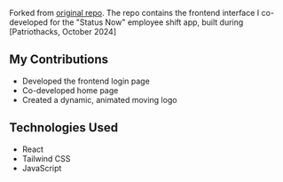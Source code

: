 Forked from [original repo](https://github.com/sp-ec/patriothacks-2024).
The repo contains the frontend interface I co-developed for the "Status Now" employee shift app, built during [Patriothacks, October 2024]

## My Contributions
- Developed the frontend login page
- Co-developed home page
- Created a dynamic, animated moving logo

## Technologies Used
- React
- Tailwind CSS
- JavaScript
